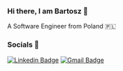 ### Hi there, I am Bartosz 👋

A Software Engineer from Poland :poland:

### Socials 📣

[![Linkedin Badge](https://img.shields.io/badge/-bkopytek-blue?style=flat-square&logo=Linkedin&logoColor=white&link=https://www.linkedin.com/in/bartosz-kopytek/)](https://www.linkedin.com/in/bartosz-kopytek/)
[![Gmail Badge](https://img.shields.io/badge/-bkopytek@gmail.com-c14438?style=flat-square&logo=Gmail&logoColor=white&link=mailto:bkopytek@gmail.com)](mailto:bkopytek@gmail.com)
